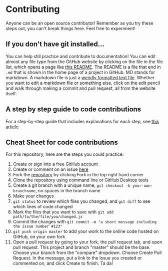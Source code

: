 # Contributing

Anyone can be an open source contributor! Remember as you try these steps out,
you can't break things here. Feel free to experiment!

## If you don't have git installed...
You can help still practice and contribute to documentation!
You can edit almost any file type from
the GitHub website by clicking on the file in the file list, which opens a page
like [this README](https://github.com/jenweber/our-open-source-contributions/blob/master/README.md).
The README is a file that end in `.md` that is shown in the home page of a project in GitHub. MD stands
for markdown. A markdown file is just a [weirdly formatted text file](https://github.com/adam-p/markdown-here/wiki/Markdown-Cheatsheet).
Whether you want to edit a markdown file or something else, click on the edit
pencil and walk through making a commit and pull request, all from the website itself.

## A step by step guide to code contributions
For a step-by-step guide that includes explanations for each step,
see [this article](https://medium.com/@jenweber/your-first-open-source-contribution-a-step-by-step-technical-guide-d3aca55cc5a6)

## Cheat Sheet for code contributions

For this repository, here are the steps you could practice:

1. Create or sign into a free GitHub account
2. Create or comment on an issue [here](https://github.com/jenweber/our-open-source-contributions/issues)
3. Fork the [repository](https://github.com/jenweber/our-open-source-contributions) by clicking Fork in the top right hand corner
4. Clone the repository using command line or GitHub Desktop tools
5. Create a git branch with a unique name, `git checkout -b your-own-branchname`, no spaces in the branch name
6. Make your changes
7. `git status` to review which files you changed, and `git diff` to see which lines of code changed
8. Mark the files that you want to save with `git add path/to/the/file/you/changed.js`
9. Commit the changes with `git commit -m "a short message including the issue number #123"`
10. `git push origin master` to add your work to the online code hosted on GitHub, on your own fork
11. Open a pull request by going to your fork, the pull request tab, and open pull request.
This project and branch "master" should be the base. Choose your branch from the "compare"
dropdown. Choose Create Pull Request. In the message, put a link to the Issue you created or
commented on, and click Create to finish. Ta da!
